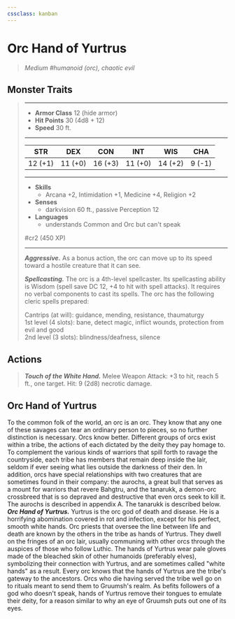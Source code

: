 ```yaml
---
cssclass: kanban
---
```


# Orc Hand of Yurtrus
>*Medium #humanoid (orc), chaotic evil*
## Monster Traits
>___
>- **Armor Class** 12 (hide armor)
>- **Hit Points** 30 (4d8 + 12)
>- **Speed** 30 ft.
>___
>|STR|DEX|CON|INT|WIS|CHA|
>|:---:|:---:|:---:|:---:|:---:|:---:|
>|12 (+1)|11 (+0)|16 (+3)|11 (+0)|14 (+2)|9 (-1)|
>___
>- **Skills**
>	 - Arcana +2, Intimidation +1, Medicine +4, Religion +2
>- **Senses**
>	 - darkvision 60 ft., passive Perception 12
>- **Languages**
>	 - understands Common and Orc but can't speak
>
> #cr2 (450 XP)
>___
>***Aggressive.*** As a bonus action, the orc can move up to its speed toward a hostile creature that it can see.  
>
>***Spellcasting.*** The orc is a 4th-level spellcaster. Its spellcasting ability is Wisdom (spell save DC 12, +4 to hit with spell attacks). It requires no verbal components to cast its spells. The orc has the following cleric spells prepared:  
>
>Cantrips (at will): guidance, mending, resistance, thaumaturgy  
>1st level (4 slots): bane, detect magic, inflict wounds, protection from evil and good  
>2nd level (3 slots): blindness/deafness, silence  
>
## Actions
>***Touch of the White Hand.*** Melee Weapon Attack: +3 to hit, reach 5 ft., one target. Hit: 9 (2d8) necrotic damage.
## Orc Hand of Yurtrus
To the common folk of the world, an orc is an orc. They know that any one of these savages can tear an ordinary person to pieces, so no further distinction is necessary.
Orcs know better. Different groups of orcs exist within a tribe, the actions of each dictated by the deity they pay homage to. To complement the various kinds of warriors that spill forth to ravage the countryside, each tribe has members that remain deep inside the lair, seldom if ever seeing what lies outside the darkness of their den.
In addition, orcs have special relationships with two creatures that are sometimes found in their company: the aurochs, a great bull that serves as a mount for warriors that revere Bahgtru, and the tanarukk, a demon-orc crossbreed that is so depraved and destructive that even orcs seek to kill it. The aurochs is described in appendix A. The tanarukk is described below.
***Orc Hand of Yurtrus.*** Yurtrus is the orc god of death and disease. He is a horrifying abomination covered in rot and infection, except for his perfect, smooth white hands.
Orc priests that oversee the line between life and death are known by the others in the tribe as hands of Yurtrus. They dwell on the fringes of an orc lair, usually communing with other orcs through the auspices of those who follow Luthic. The hands of Yurtrus wear pale gloves made of the bleached skin of other humanoids (preferably elves), symbolizing their connection with Yurtrus, and are sometimes called "white hands" as a result.
Every orc knows that the hands of Yurtrus are the tribe's gateway to the ancestors. Orcs who die having served the tribe well go on to rituals meant to send them to Gruumsh's realm.
As befits followers of a god who doesn't speak, hands of Yurtrus remove their tongues to emulate their deity, for a reason similar to why an eye of Gruumsh puts out one of its eyes.